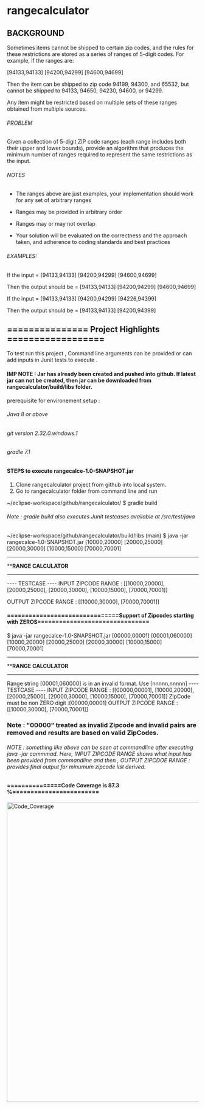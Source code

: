 # rangecalculator

## BACKGROUND

Sometimes items cannot be shipped to certain zip codes, and the rules for these restrictions are stored as a series of ranges of 5-digit codes. For example, if the ranges are:

 

[94133,94133] [94200,94299] [94600,94699]

 

Then the item can be shipped to zip code 94199, 94300, and 65532, but cannot be shipped to 94133, 94650, 94230, 94600, or 94299.

 Any item might be restricted based on multiple sets of these ranges obtained from multiple sources.

###### PROBLEM

Given a collection of 5-digit ZIP code ranges (each range includes both their upper and lower bounds), provide an algorithm that produces the minimum number of ranges required to represent the same restrictions as the input.

 

###### NOTES

- The ranges above are just examples, your implementation should work for any set of arbitrary ranges

- Ranges may be provided in arbitrary order

- Ranges may or may not overlap

- Your solution will be evaluated on the correctness and the approach taken, and adherence to coding standards and best practices

 

###### EXAMPLES:

If the input = [94133,94133] [94200,94299] [94600,94699]

Then the output should be = [94133,94133] [94200,94299] [94600,94699]

 

If the input = [94133,94133] [94200,94299] [94226,94399]

Then the output should be = [94133,94133] [94200,94399]


## =============== Project Highlights ==================

To test run this project , Command line arguments can be provided or can add inputs in Junit tests to execute .

#### IMP NOTE : Jar has already been created and pushed into github. If latest jar can not be created, then jar can be downloaded from rangecalculator/build/libs folder.

prerequisite for environement setup : 

###### Java 8 or above 
###### git version 2.32.0.windows.1
###### gradle 7.1


#### STEPS to execute rangecalce-1.0-SNAPSHOT.jar

1. Clone rangecalculator project from github into local system.
2. Go to rangecalculator folder from command line and run 

~/eclipse-workspace/github/rangecalculator/
$ gradle build

###### Note : gradle build also executes Junit testcases available at /src/test/java

~/eclipse-workspace/github/rangecalculator/build/libs (main)
$ java -jar rangecalce-1.0-SNAPSHOT.jar [10000,20000] [20000,25000] [20000,30000] [10000,15000] [70000,70001]


******************************
********RANGE CALCULATOR******
******************************

---- TESTCASE ----
INPUT ZIPCODE RANGE :
[[10000,20000], [20000,25000], [20000,30000], [10000,15000], [70000,70001]]

OUTPUT ZIPCODE RANGE :
[[10000,30000], [70000,70001]]

#### ===============================Support of Zipcodes starting with ZEROS===============================

$ java -jar rangecalce-1.0-SNAPSHOT.jar [00000,00001] [00001,060000] [10000,20000] [20000,25000] [20000,30000] [10000,15000] [70000,70001]
******************************
********RANGE CALCULATOR******
******************************

Range string [00001,060000] is in an invalid format.  Use [nnnnn,nnnnn]
---- TESTCASE ----
INPUT ZIPCODE RANGE :
[[00000,00001], [10000,20000], [20000,25000], [20000,30000], [10000,15000], [70000,70001]]
ZipCode must be non ZERO digit :[00000,00001]
OUTPUT ZIPCODE RANGE :
[[10000,30000], [70000,70001]]


### Note : "00000" treated as invalid Zipcode and invalid pairs are removed and results are based on valid ZipCodes.

###### NOTE : something like above can be seen at commandline after executing java -jar commmad. Here, INPUT ZIPCODE RANGE shows what input has been provided from commandline and then , OUTPUT ZIPCDOE RANGE : provides final output for minumum zipcode list derived.

#### ===============Code Coverage is 87.3 %========================



<img width="788" alt="Code_Coverage" src="https://user-images.githubusercontent.com/43265292/124636464-90091480-de56-11eb-9809-7071cec939a8.PNG">

